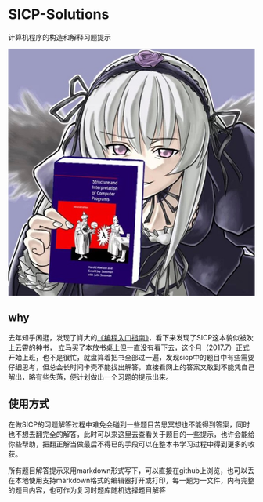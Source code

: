 # SICP-Solutions
计算机程序的构造和解释习题提示  

[![SICP](assets/sicp_banner.jpg)](http://sicp.liujiacai.net/)

## why

去年知乎闲逛，发现了肖大的[《编程入门指南》](https://zhuanlan.zhihu.com/p/19959253)，看下来发现了SICP这本貌似被吹上云霄的神书，
立马买了本放书桌上但一直没有看下去，这个月（2017.7）正式开始上班，也不是很忙，就盘算着把书全部过一遍，发现sicp中的题目中有些需要仔细思考，但总会长时间卡壳不能找出解答，直接看网上的答案又敢到不能凭自己解出，略有些失落，便计划做出一个习题的提示出来。

## 使用方式

在做SICP的习题解答过程中难免会碰到一些题目苦思冥想也不能得到答案，同时也不想去翻完全的解答，此时可以来这里去查看关于题目的一些提示，也许会能给你些帮助，把翻正解当做最后不得已的手段可以在整本书学习过程中得到更多的收获。

所有题目解答提示采用markdown形式写下，可以直接在github上浏览，也可以丢在本地使用支持markdown格式的编辑器打开或打印，每一题为一文件，内有完整的题目内容，也可作为复习时题库随机选择题目解答
